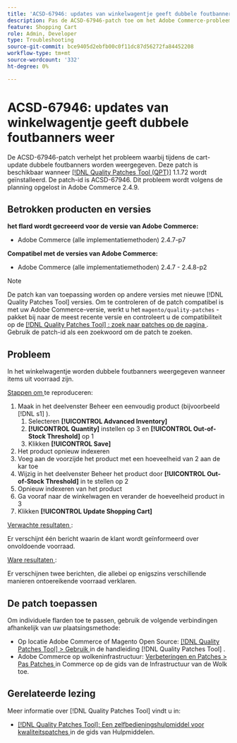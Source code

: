 ```yaml
---
title: 'ACSD-67946: updates van winkelwagentje geeft dubbele foutbanners weer'
description: Pas de ACSD-67946-patch toe om het Adobe Commerce-probleem op te lossen, waarbij tijdens de cart-update dubbele foutbanners worden weergegeven.
feature: Shopping Cart
role: Admin, Developer
type: Troubleshooting
source-git-commit: bce9405d2ebfb00c0f11dc87d56272fa84452208
workflow-type: tm+mt
source-wordcount: '332'
ht-degree: 0%

---
```


# ACSD-67946: updates van winkelwagentje geeft dubbele foutbanners weer

De ACSD-67946-patch verhelpt het probleem waarbij tijdens de cart-update dubbele foutbanners worden weergegeven. Deze patch is beschikbaar wanneer [[!DNL Quality Patches Tool (QPT)]](/help/tools/quality-patches-tool/quality-patches-tool-to-self-serve-quality-patches.md) 1.1.72 wordt geïnstalleerd. De patch-id is ACSD-67946. Dit probleem wordt volgens de planning opgelost in Adobe Commerce 2.4.9.

## Betrokken producten en versies

**het flard wordt gecreeerd voor de versie van Adobe Commerce:**

* Adobe Commerce (alle implementatiemethoden) 2.4.7-p7

**Compatibel met de versies van Adobe Commerce:**

* Adobe Commerce (alle implementatiemethoden) 2.4.7 - 2.4.8-p2

>[!NOTE]
>
>De patch kan van toepassing worden op andere versies met nieuwe [!DNL Quality Patches Tool] versies. Om te controleren of de patch compatibel is met uw Adobe Commerce-versie, werkt u het `magento/quality-patches` -pakket bij naar de meest recente versie en controleert u de compatibiliteit op de [[!DNL Quality Patches Tool] : zoek naar patches op de pagina ](https://experienceleague.adobe.com/tools/commerce-quality-patches/index.html) . Gebruik de patch-id als een zoekwoord om de patch te zoeken.

## Probleem

In het winkelwagentje worden dubbele foutbanners weergegeven wanneer items uit voorraad zijn.

<u> Stappen om </u> te reproduceren:

1. Maak in het deelvenster Beheer een eenvoudig product (bijvoorbeeld [!DNL s1] ).
   1. Selecteren **[!UICONTROL Advanced Inventory]**
   1. **[!UICONTROL Quantity]** instellen op 3 en **[!UICONTROL Out-of-Stock Threshold]** op 1
   1. Klikken **[!UICONTROL Save]**
1. Het product opnieuw indexeren
1. Voeg aan de voorzijde het product met een hoeveelheid van 2 aan de kar toe
1. Wijzig in het deelvenster Beheer het product door **[!UICONTROL Out-of-Stock Threshold]** in te stellen op 2
1. Opnieuw indexeren van het product
1. Ga vooraf naar de winkelwagen en verander de hoeveelheid product in 3
1. Klikken **[!UICONTROL Update Shopping Cart]**


<u> Verwachte resultaten </u>:

Er verschijnt één bericht waarin de klant wordt geïnformeerd over onvoldoende voorraad.

<u> Ware resultaten </u>:

Er verschijnen twee berichten, die allebei op enigszins verschillende manieren ontoereikende voorraad verklaren.

## De patch toepassen

Om individuele flarden toe te passen, gebruik de volgende verbindingen afhankelijk van uw plaatsingsmethode:

* Op locatie Adobe Commerce of Magento Open Source: [[!DNL Quality Patches Tool] > Gebruik ](/help/tools/quality-patches-tool/usage.md) in de handleiding [!DNL Quality Patches Tool] .
* Adobe Commerce op wolkeninfrastructuur: [ Verbeteringen en Patches > Pas Patches ](https://experienceleague.adobe.com/docs/commerce-cloud-service/user-guide/develop/upgrade/apply-patches.html) in Commerce op de gids van de Infrastructuur van de Wolk toe.

## Gerelateerde lezing

Meer informatie over [!DNL Quality Patches Tool] vindt u in:

* [[!DNL Quality Patches Tool]: Een zelfbedieningshulpmiddel voor kwaliteitspatches ](/help/tools/quality-patches-tool/quality-patches-tool-to-self-serve-quality-patches.md) in de gids van Hulpmiddelen.
